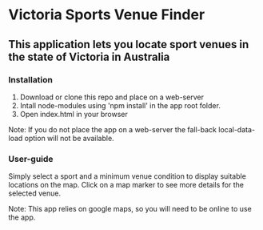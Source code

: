 # Victoria Sports Venue Finder

## This application lets you locate sport venues in the state of Victoria in Australia

### Installation
1. Download or clone this repo and place on a web-server
2. Intall node-modules using 'npm install' in the app root folder.
3. Open index.html in your browser

Note: If you do not place the app on a web-server the fall-back local-data-load option will not be available.

### User-guide
Simply select a sport and a minimum venue condition to display suitable locations on the map.
Click on a map marker to see more details for the selected venue.

Note: This app relies on google maps, so you will need to be online to use the app.

